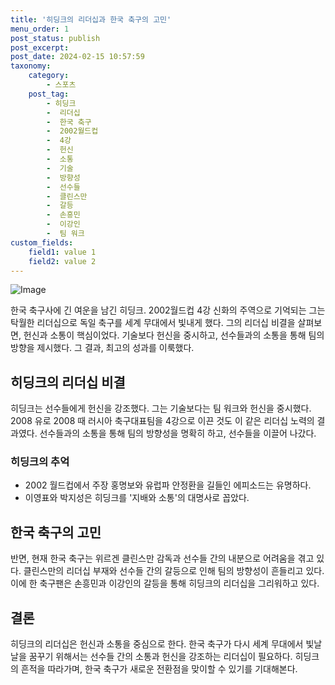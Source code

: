 ```yaml
---
title: '히딩크의 리더십과 한국 축구의 고민'
menu_order: 1
post_status: publish
post_excerpt: 
post_date: 2024-02-15 10:57:59
taxonomy:
    category:
        - 스포츠
    post_tag:
        - 히딩크
        -  리더십
        -  한국 축구
        -  2002월드컵
        -  4강
        -  헌신
        -  소통
        -  기술
        -  방향성
        -  선수들
        -  클린스만
        -  갈등
        -  손흥민
        -  이강인
        -  팀 워크
custom_fields:
    field1: value 1
    field2: value 2
---
```


![Image](https://imgnews.pstatic.net/image/425/2024/02/15/202402150612190289491b55a0d561839715699_20240215061401519.jpg?type=w647)

한국 축구사에 긴 여운을 남긴 히딩크. 2002월드컵 4강 신화의 주역으로 기억되는 그는 탁월한 리더십으로 독일 축구를 세계 무대에서 빛내게 했다. 그의 리더십 비결을 살펴보면, 헌신과 소통이 핵심이었다. 기술보다 헌신을 중시하고, 선수들과의 소통을 통해 팀의 방향을 제시했다. 그 결과, 최고의 성과를 이룩했다.
## 히딩크의 리더십 비결
히딩크는 선수들에게 헌신을 강조했다. 그는 기술보다는 팀 워크와 헌신을 중시했다. 2008 유로 2008 때 러시아 축구대표팀을 4강으로 이끈 것도 이 같은 리더십 노력의 결과였다. 선수들과의 소통을 통해 팀의 방향성을 명확히 하고, 선수들을 이끌어 나갔다.
### 히딩크의 추억
- 2002 월드컵에서 주장 홍명보와 유럽파 안정환을 길들인 에피소드는 유명하다.
- 이영표와 박지성은 히딩크를 '지배와 소통'의 대명사로 꼽았다.
## 한국 축구의 고민
반면, 현재 한국 축구는 위르겐 클린스만 감독과 선수들 간의 내분으로 어려움을 겪고 있다. 클린스만의 리더십 부재와 선수들 간의 갈등으로 인해 팀의 방향성이 흔들리고 있다. 이에 한 축구팬은 손흥민과 이강인의 갈등을 통해 히딩크의 리더십을 그리워하고 있다.
## 결론
히딩크의 리더십은 헌신과 소통을 중심으로 한다. 한국 축구가 다시 세계 무대에서 빛날 날을 꿈꾸기 위해서는 선수들 간의 소통과 헌신을 강조하는 리더십이 필요하다. 히딩크의 흔적을 따라가며, 한국 축구가 새로운 전환점을 맞이할 수 있기를 기대해본다.
